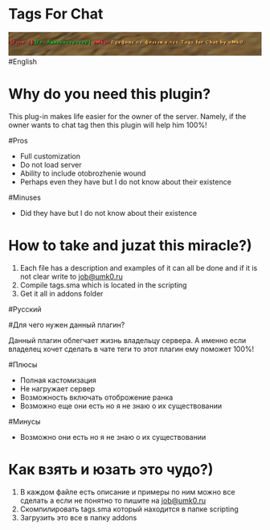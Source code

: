 # Tags For Chat
![screen](screen.jpg)
#English

# Why do you need this plugin?

This plug-in makes life easier for the owner of the server. Namely, if the owner wants to chat tag then this plugin will help him 100%!

#Pros

* Full customization
* Do not load server
* Ability to include otobrozhenie wound
* Perhaps even they have but I do not know about their existence

#Minuses

* Did they have but I do not know about their existence

# How to take and juzat this miracle?)

1. Each file has a description and examples of it can all be done and if it is not clear write to job@umk0.ru
2. Compile tags.sma which is located in the scripting 
3. Get it all in addons folder

#Русский

#Для чего нужен данный плагин?

Данный плагин облегчает жизнь владельцу сервера. А именно если владелец хочет сделать в чате теги то этот плагин ему поможет 100%!

#Плюсы

* Полная кастомизация
* Не нагружает сервер
* Возможность включать отоброжение ранка
* Возможно еще они есть но я не знаю о их существовании

#Минусы

* Возможно они есть но я не знаю о их существовании

# Как взять и юзать это чудо?)

1. В каждом файле есть описание и примеры по ним можно все сделать а если не понятно то пишите на job@umk0.ru
2. Скомпилировать tags.sma который находится в папке scripting 
3. Загрузить это все в папку addons
